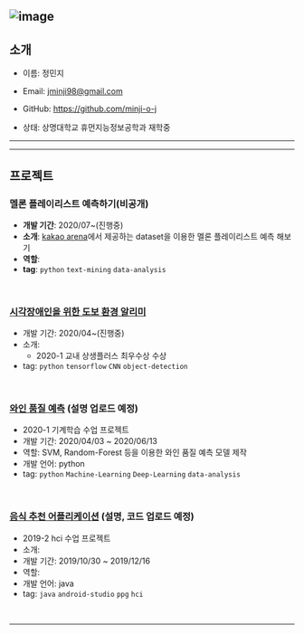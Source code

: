 ![image](https://img.shields.io/badge/Latest%20Update-200721-9cf?style=flat-square)
---
## 소개
- 이름: 정민지  

- Email: jminji98@gmail.com

- GitHub: https://github.com/minji-o-j  

- 상태: 상명대학교 휴먼지능정보공학과 재학중

---
<!--## 기술
### 활용 가능
### 간단한 기능 구현 가능
### 사용 경험 있음-->

---
## 프로젝트
### 멜론 플레이리스트 예측하기(비공개)
- **개발 기간**: 2020/07~(진행중)
- **소개**: [kakao arena](https://arena.kakao.com/c/7)에서 제공하는 dataset을 이용한 멜론 플레이리스트 예측 해보기
- **역할**: 
- **tag**: `python` `text-mining` `data-analysis`

<br>

### [시각장애인을 위한 도보 환경 알리미](https://github.com/minji-o-j/system-for-visually-impaired)
- 개발 기간: 2020/04~(진행중)
- 소개: 
  - 2020-1 교내 상생플러스 최우수상 수상
- tag: `python` `tensorflow` `CNN` `object-detection` 
<br>

### [와인 품질 예측](https://github.com/minji-o-j/Wine-Quality) (설명 업로드 예정)  
- 2020-1 기계학습 수업 프로젝트  
- 개발 기간: 2020/04/03 ~ 2020/06/13  
- 역할: SVM, Random-Forest 등을 이용한 와인 품질 예측 모델 제작  
- 개발 언어: python  
- tag: `python` `Machine-Learning` `Deep-Learning` `data-analysis`
<br>

### [음식 추천 어플리케이션](https://github.com/minji-o-j/Food-Recommendation-Application) (설명, 코드 업로드 예정)  
- 2019-2 hci 수업 프로젝트
- 소개: 
- 개발 기간: 2019/10/30 ~ 2019/12/16 
- 역할: 
- 개발 언어: java
- tag: `java` `android-studio` `ppg` `hci`
<br>

---
<!--
- 뇌파 힐링기  
  - 개발 기간: 2018/08/24~2018/09/10
  - [설명](https://github.com/minji-o-j/Healing-Machine-with-BrainWave/blob/master/README.md)
  - [소스 코드](https://github.com/minji-o-j/Healing-Machine-with-BrainWave) (업로드 예정)
  
- 뉴로 마케팅을 이용한 광고 분석 프로그램  
  - 개발 기간: 2019/01/18 ~ 2019/02/01  
  - [설명](https://github.com/minji-o-j/Advertisement-Analysis-Program/blob/master/README.md)
  - [소스 코드](https://github.com/minji-o-j/Advertisement-Analysis-Program)(업로드 예정)
<br>
 
- SOS 어플리케이션  
  - 개발 기간: 2019/04/21 ~ 2019/05/27  
  - [설명](https://github.com/minji-o-j/SOS-Application/blob/master/README.md)(업로드 예정)  
  - [소스 코드](https://github.com/minji-o-j/SOS-Application)(업로드 예정)
<br>


- 시선 추적을 이용한 잠금 해제 시스템  
  - 개발 기간: 2019/08/19 ~ 2019/09/11  
  - [설명](https://github.com/minji-o-j/Unlocking-System-with-Gaze-Tracking/blob/master/README.md)
  - [소스 코드](https://github.com/minji-o-j/Unlocking-System-with-Gaze-Tracking)(업로드 예정)
<br>
  
- 독거노인을 위한 AI 스피커  
  - 개발 기간: 2019/09/25 ~ 2019/12/05
  - [설명](https://github.com/minji-o-j/AI-Speaker-for-Senior-Citizen/blob/master/README.md)
  - [소스 코드](https://github.com/minji-o-j/AI-Speaker-for-Senior-Citizen)(업로드 예정)  
<br>


<br>



---

## 수업 실습  
### 2019
- 홍콩에서의 소확행
  - UIUX
  - 개발 기간 : 2019 1학기
  - 설명(업로드 예정)
  - 소스 코드(업로드 예정)  
<br>

- Hadamard 변환기 만들기    
  - DSP
  - 2019 2학기  
  - 설명 (업로드 예정)  
  - [소스 코드](https://github.com/minji-o-j/DSP/tree/master/hadamard)  
<br>
  
- CT 구현하기  
  - DSP
  - 2019 2학기
  - 설명(업로드 예정)
  - 소스 코드(업로드 예정)
<br>

- FCFS  
  - Operating system
  - 2019 2학기
  - 설명(업로드 예정)
  - [소스 코드](https://github.com/minji-o-j/Operating-System_19Fall/tree/master/FCFS)
<br>

- Round Robin
  - Operating system
  - 2019 2학기
  - 설명(업로드 예정)
  - [소스 코드](https://github.com/minji-o-j/Operating-System_19Fall/tree/master/RoundRobin)
  
  <br>
  <br>
  
  ### 2020  
- 블록체인 실습  
   - 오픈API  
   - [소스 코드](https://github.com/minji-o-j/BlockChain)


-->
